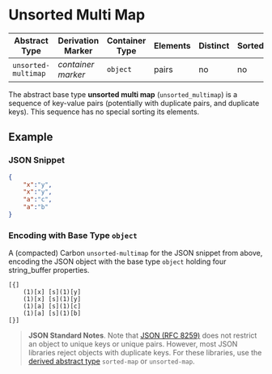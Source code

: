 # Unsorted Multi Map

| Abstract Type       | Derivation Marker  | Container Type  | Elements | Distinct    | Sorted |
|---------------------|--------------------|-----------------|----------|-------------|--------|
| `unsorted-multimap` | *container marker* |`object`         | pairs    | no          | no     |

The abstract base type **unsorted multi map** (`unsorted_multimap`) is a sequence of key-value pairs (potentially with duplicate pairs, and duplicate keys). This sequence has no special sorting its elements.


## Example


### JSON Snippet

```json
{ 
	"x":"y", 
	"x":"y", 
	"a":"c",	
	"a":"b" 
}
```

### Encoding with Base Type `object`

A (compacted) Carbon `unsorted-multimap` for the JSON snippet from above, encoding the JSON object with the base type `object` holding four string_buffer properties.

```
[{] 
	(1)[x] [s](1)[y]
	(1)[x] [s](1)[y]
	(1)[a] [s](1)[c]	
	(1)[a] [s](1)[b]
[}]
```

> **JSON Standard Notes**. Note that [JSON (RFC 8259)](https://tools.ietf.org/html/rfc8259) does not restrict an object to unique keys or unique pairs. However, most JSON libraries reject objects with duplicate keys. For these libraries, use the [derived abstract type](derived-abstract-types.md) `sorted-map` or `unsorted-map`.